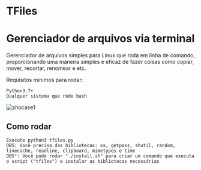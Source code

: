 # TFiles

# Gerenciador de arquivos via terminal

Gerenciador de arquivos simples para Linux que roda em linha de comando, proporcionando uma maneira simples e eficaz de fazer coisas como copiar, mover, recortar, renomear e etc.

Requisitos minimos para rodar:
    
    Python3.7+
    Qualquer sistema que rode bash

![shocase1](https://user-images.githubusercontent.com/67431981/106668939-aea66f00-6589-11eb-8361-66c09275910b.png)

## Como rodar
    Execute python3 tfiles.py
    OBS: Você precisa das bibliotecas: os, getpass, shutil, random, linecache, readline, clipboard, mimetypes e time
    OBS²: Você pode rodar "./install.sh" para criar um comando que executa o script ("tfiles") e instalar as bibliotecas necessárias
